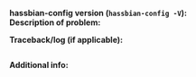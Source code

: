 **hassbian-config version (`hassbian-config -V`):**  
**Description of problem:**  

**Traceback/log (if applicable):**
```bash

```
**Additional info:**
